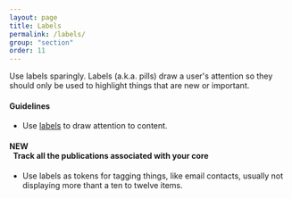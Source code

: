 ```yaml
---
layout: page
title: Labels
permalink: /labels/
group: "section"
order: 11
---
```


Use labels sparingly. Labels (a.k.a. pills) draw a user's attention so they should only be used to highlight things that are new or important.

#### Guidelines
- Use [labels][label-reference] to draw attention to content.

<h4 class="ui header"><div class="ui blue label">NEW</div>&nbsp; Track all the publications associated with your core</h4>

- Use labels as tokens for tagging things, like email contacts, usually not displaying more thant a ten to twelve items.

[label-reference]: https://standards.usa.gov/labels/


